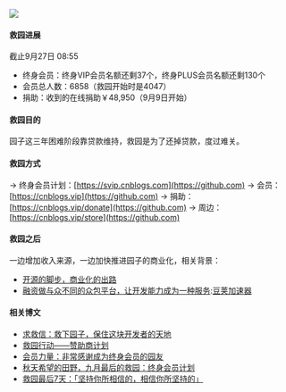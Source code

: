 
![](https://img2024.cnblogs.com/blog/35695/202409/35695-20240927081209493-1009318989.jpg)


#### 救园进展


截止9月27日 08:55


* 终身会员：终身VIP会员名额还剩37个，终身PLUS会员名额还剩130个
* 会员总人数：6858（救园开始时是4047）
* 捐助：收到的在线捐助￥48,950（9月9日开始）


#### 救园目的


园子这三年困难阶段靠贷款维持，救园是为了还掉贷款，度过难关。


#### 救园方式


\-\> 终身会员计划：[https://svip.cnblogs.com](https://github.com)
\-\> 会员：[https://cnblogs.vip](https://github.com)
\-\> 捐助：[https://cnblogs.vip/donate](https://github.com)
\-\> 周边：[https://cnblogs.vip/store](https://github.com)


#### 救园之后


一边增加收入来源，一边加快推进园子的商业化，相关背景：


* [开源的脚步，商业化的出路](https://github.com)
* [融资做与众不同的众包平台，让开发能力成为一种服务](https://github.com):[豆荚加速器](https://yirou.org)


#### 相关博文


* [求救信：救下园子，保住这块开发者的天地](https://github.com)
* [救园行动——赞助商计划](https://github.com)
* [会员力量：非常感谢成为终身会员的园友](https://github.com)
* [秋天希望的田野，九月最后的救园：终身会员计划](https://github.com)
* [救园最后7天：「坚持你所相信的，相信你所坚持的」](https://github.com)


